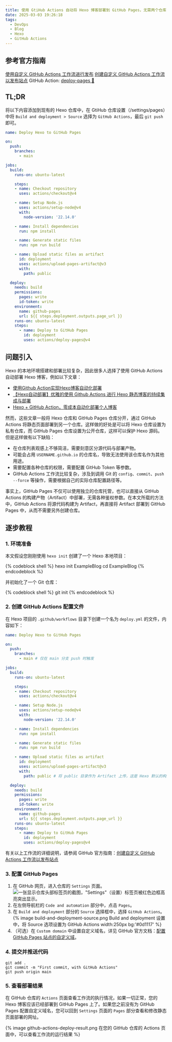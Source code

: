 ```yaml
---
title: 使用 GtiHub Actions 自动将 Hexo 博客部署到 GitHub Pages，无需两个仓库
date: 2025-03-03 19:26:18
tags: 
  - DevOps
  - Blog 
  - Hexo 
  - GitHub Actions
---
```


## 参考官方指南

[使用自定义 GitHub Actions 工作流进行发布](https://docs.github.com/zh/pages/getting-started-with-github-pages/configuring-a-publishing-source-for-your-github-pages-site#%E4%BD%BF%E7%94%A8%E8%87%AA%E5%AE%9A%E4%B9%89-github-actions-%E5%B7%A5%E4%BD%9C%E6%B5%81%E8%BF%9B%E8%A1%8C%E5%8F%91%E5%B8%83)
[创建自定义 GitHub Actions 工作流以发布站点](https://docs.github.com/zh/pages/getting-started-with-github-pages/configuring-a-publishing-source-for-your-github-pages-site#%E5%88%9B%E5%BB%BA%E8%87%AA%E5%AE%9A%E4%B9%89-github-actions-%E5%B7%A5%E4%BD%9C%E6%B5%81%E4%BB%A5%E5%8F%91%E5%B8%83%E7%AB%99%E7%82%B9)
GitHub Action: [deploy-pages 🚀](https://github.com/actions/deploy-pages)

## TL;DR

将以下内容添加到现有的 Hexo 仓库中，在 GtiHub 仓库设置（/settings/pages）中将 `Build and deployment > Source` 选择为 `GitHub Actions`，最后 `git push` 即可。

```yaml .github/workflows/deploy.yml
name: Deploy Hexo to GitHub Pages

on:
  push:
    branches:
      - main

jobs:
  build:
    runs-on: ubuntu-latest

    steps:
    - name: Checkout repository
      uses: actions/checkout@v4

    - name: Setup Node.js
      uses: actions/setup-node@v4
      with:
        node-version: '22.14.0'

    - name: Install dependencies
      run: npm install

    - name: Generate static files
      run: npm run build

    - name: Upload static files as artifact
      id: deployment
      uses: actions/upload-pages-artifact@v3
      with:
        path: public

  deploy:
    needs: build
    permissions:
      pages: write
      id-token: write
    environment:
      name: github-pages
      url: ${{ steps.deployment.outputs.page_url }}
    runs-on: ubuntu-latest
    steps:
      - name: Deploy to GitHub Pages
        id: deployment
        uses: actions/deploy-pages@v4
```

## 问题引入

Hexo 的本地环境搭建和部署比较复杂，因此很多人选择了使用 GitHub Actions 自动部署 Hexo 博客，例如以下文章：

- [使用Github Action实现Hexo博客自动化部署](https://blog.csdn.net/qq_73142349/article/details/138245304)
- [【Hexo自动部署】优雅的使用 Github Actions 进行 Hexo 静态博客的持续集成与部署](https://cloud.tencent.com/developer/article/2369534)
- [Hexo + GitHub Action，零成本自动化部署个人博客](https://xulianjun.github.io/2024/09/08/Hexo%20+%20GitHub%20Action%EF%BC%8C%E9%9B%B6%E6%88%90%E6%9C%AC%E8%87%AA%E5%8A%A8%E5%8C%96%E9%83%A8%E7%BD%B2%E4%B8%AA%E4%BA%BA%E5%8D%9A%E5%AE%A2/)

然而，这些文章一般将 Hexo 仓库和 GitHub Pages 仓库分开，通过 GitHub Actions 将静态页面部署到另一个仓库。这样做的好处是可以将 Hexo 仓库设置为私有仓库，而 GitHub Pages 仓库设置为公开仓库，这样可以保护 Hexo 源码。但是这样做有以下缺陷：

- 在仓库列表观感上不够简洁，需要刻意区分源代码与部署产物。
- 可能会占用 `USERNAME.github.io` 的仓库名，导致无法使用该仓库名作为其他用途。
- 需要配置各种仓库的权限，需要配置 GitHub Token 等参数。
- GitHub Actions 工作流比较复杂，涉及到调用 Git 的 `config`、`commit`、`push --force` 等操作，需要根据自己的实际仓库配置路径等。

事实上，GitHub Pages 不仅可以使用独立的仓库托管，也可以直接从 GitHub Actions 的构建产物（Artifact）中部署，无需各种鉴权参数。在本文所载的方法中，GitHub Actions 将源代码构建为 Artifact，再直接将 Artifact 部署到 GitHub Pages 中，从而不需要另外创建仓库。

## 逐步教程

### 1. 环境准备

本文假设您刚刚使用 `hexo init` 创建了一个 Hexo 本地项目：

{% codeblock shell %}
hexo init ExampleBlog
cd ExampleBlog
{% endcodeblock %}

并初始化了一个 Git 仓库：

{% codeblock shell %}
git init
{% endcodeblock %}

### 2. 创建 GitHub Actions 配置文件

在 Hexo 项目的 `.github/workflows` 目录下创建一个名为 `deploy.yml` 的文件，内容如下：

```yaml .github/workflows/deploy.yml
name: Deploy Hexo to GitHub Pages

on:
  push:
    branches:
      - main # 仅在 main 分支 push 时触发

jobs:
  build:
    runs-on: ubuntu-latest

    steps:
    - name: Checkout repository
      uses: actions/checkout@v4

    - name: Setup Node.js
      uses: actions/setup-node@v4
      with:
        node-version: '22.14.0'

    - name: Install dependencies
      run: npm install

    - name: Generate static files
      run: npm run build

    - name: Upload static files as artifact
      id: deployment
      uses: actions/upload-pages-artifact@v3
      with:
        path: public # 将 public 目录作为 Artifact 上传，这是 Hexo 默认的构建目录

  deploy:
    needs: build
    permissions:
      pages: write
      id-token: write
    environment:
      name: github-pages
      url: ${{ steps.deployment.outputs.page_url }}
    runs-on: ubuntu-latest
    steps:
      - name: Deploy to GitHub Pages
        id: deployment
        uses: actions/deploy-pages@v4
```

有关以上工作流的详细说明，请参阅 GitHub 官方指南：[创建自定义 GitHub Actions 工作流以发布站点](https://docs.github.com/zh/pages/getting-started-with-github-pages/configuring-a-publishing-source-for-your-github-pages-site#%E5%88%9B%E5%BB%BA%E8%87%AA%E5%AE%9A%E4%B9%89-github-actions-%E5%B7%A5%E4%BD%9C%E6%B5%81%E4%BB%A5%E5%8F%91%E5%B8%83%E7%AB%99%E7%82%B9)

### 3. 配置 GitHub Pages

1. 在 GitHub 网页，进入仓库的 `Settings` 页面。
   ![一张显示仓库头部标签页的截图，"Settings"（设置）标签页被红色边框高亮突出显示。](repo-actions-settings.png)
2. 在左侧导航栏的 `Code and automation` 部分中，点击 `Pages`。
3. 在 `Build and deployment` 部分的 `Source` 选择框中，选择 `GitHub Actions`。
   {% image build-and-deployment-source.png Build and deployment 设置中，将 Source 选项设置为 GitHub Actions width:250px bg:'#0d1117' %}
4. （可选）在 `Custom domain` 中设置自定义域名，详见 GitHub 官方文档：[配置 GitHub Pages 站点的自定义域](https://docs.github.com/zh/pages/configuring-a-custom-domain-for-your-github-pages-site)。

### 4. 提交并推送代码

```shell
git add .
git commit -m "First commit, with GitHub Actions"
git push origin main
```

### 5. 查看部署结果

在 GitHub 仓库的 `Actions` 页面查看工作流的执行情况，如果一切正常，您的 Hexo 博客应该已经部署到 GitHub Pages 上了。如果您之前没有为 GitHub Pages 配置自定义域名，您可以回到 `Settings` 页面的 `Pages` 部分查看和修改静态页面部署的网址。

{% image github-actions-deploy-result.png 在您的 GitHub 仓库的 Actions 页面中，可以查看工作流的运行结果 %}
